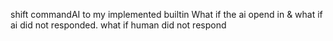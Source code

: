 shift commandAI to my implemented builtin
What if the ai opend in &
what if ai did not responded. 
what if human did not respond